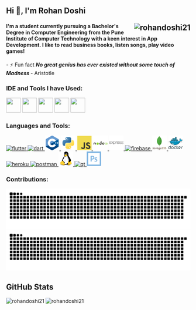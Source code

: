 <h2 >Hi 👋, I'm Rohan Doshi <p align="left"> <img align = "right" src="https://komarev.com/ghpvc/?username=rohandoshi21&label=Profile%20views&color=0e75b6&style=flat" alt="rohandoshi21" /> </p> </h2>
<h4>I'm a student currently pursuing a Bachelor's Degree in Computer Engineering from the Pune Institute of Computer Technology with a keen interest in App Development. I like to read business books, listen songs, play video games!</h4>
- ⚡ Fun fact <i><b>No great genius has ever existed without some touch of Madness </b></i> - Aristotle

### IDE and Tools I have Used:
<div>
<img height="40" width="40" src="https://img.icons8.com/color/48/000000/visual-studio-code-2019.png"/> 
 <img height="40" width="40" src="https://img.icons8.com/color/48/000000/pycharm.png"/>  
 <img height="40" width="40" src="https://static-00.iconduck.com/assets.00/clion-icon-256x256-zaezakn1.png"/>
 <img height="40" width="40" src="https://static-00.iconduck.com/assets.00/eclipse-icon-512x479-6ivkqawb.png"/>
 <img height="40" width="40" src="https://img.icons8.com/color/50/000000/git.png"/>
</div>

<h3 align="left">Languages and Tools:</h3>
<p align="left">
  
  <a href="https://flutter.dev" target="_blank"> 
  <img src="https://www.vectorlogo.zone/logos/flutterio/flutterio-icon.svg" alt="flutter" width="40" height="40"/> </a> 
  
  <a href="https://dart.dev" target="_blank"> 
  <img src="https://www.vectorlogo.zone/logos/dartlang/dartlang-icon.svg" alt="dart" width="40" height="40"/> </a>
  
  <a href="https://www.w3schools.com/cpp/" target="_blank"> 
  <img src="https://raw.githubusercontent.com/devicons/devicon/master/icons/cplusplus/cplusplus-original.svg" alt="cplusplus" width="40" height="40"/> </a> 
  
  <a href="https://www.python.org" target="_blank"> 
  <img src="https://raw.githubusercontent.com/devicons/devicon/master/icons/python/python-original.svg" alt="python" width="40" height="40"/> </a>
 
  <a href="https://developer.mozilla.org/en-US/docs/Web/JavaScript" target="_blank">
  <img src="https://raw.githubusercontent.com/devicons/devicon/master/icons/javascript/javascript-original.svg" alt="javascript" width="40" height="40"/> </a>
 
  <a href="https://nodejs.org" target="_blank"> 
  <img src="https://raw.githubusercontent.com/devicons/devicon/master/icons/nodejs/nodejs-original-wordmark.svg" alt="nodejs" width="40" height="40"/> </a>
 
  <a href="https://expressjs.com" target="_blank"> 
  <img src="https://raw.githubusercontent.com/devicons/devicon/master/icons/express/express-original-wordmark.svg" alt="express" width="40" height="40"/> </a>

  <a href="https://firebase.google.com/" target="_blank"> 
  <img src="https://www.vectorlogo.zone/logos/firebase/firebase-icon.svg" alt="firebase" width="40" height="40"/> </a>
 
  <a href="https://www.mongodb.com/" target="_blank">
  <img src="https://raw.githubusercontent.com/devicons/devicon/master/icons/mongodb/mongodb-original-wordmark.svg" alt="mongodb" width="40" height="40"/> </a>
 
  <a href="https://www.docker.com/" target="_blank">
  <img src="https://raw.githubusercontent.com/devicons/devicon/master/icons/docker/docker-original-wordmark.svg" alt="docker" width="40" height="40"/> </a> 
 
  <a href="https://heroku.com" target="_blank">
  <img src="https://www.vectorlogo.zone/logos/heroku/heroku-icon.svg" alt="heroku" width="40" height="40"/> </a>  
 
  <a href="https://postman.com" target="_blank"> 
  <img src="https://www.vectorlogo.zone/logos/getpostman/getpostman-icon.svg" alt="postman" width="40" height="40"/> </a>
 
  <a href="https://www.linux.org/" target="_blank">
  <img src="https://raw.githubusercontent.com/devicons/devicon/master/icons/linux/linux-original.svg" alt="linux" width="40" height="40"/> </a>
 
  <a href="https://www.qt.io/" target="_blank">
  <img src="https://upload.wikimedia.org/wikipedia/commons/0/0b/Qt_logo_2016.svg" alt="qt" width="40" height="40"/> </a>
  
  <a href="https://www.photoshop.com/en" target="_blank">
  <img src="https://raw.githubusercontent.com/devicons/devicon/master/icons/photoshop/photoshop-line.svg" alt="photoshop" width="40" height="40"/> </a> </p>
  
### Contributions:
![snake gif](https://github.com/RohanDoshi21/RohanDoshi21/blob/output/github-snake.svg#gh-light-mode-only)
![snake gif](https://github.com/RohanDoshi21/RohanDoshi21/blob/output/github-snake-dark.svg#gh-dark-mode-only)
  

## GitHub Stats
<p align="center">
<div>
<img height = "180" width = "500" src="https://github-readme-stats.vercel.app/api?username=rohandoshi21&show_icons=true&theme=outrun" alt="rohandoshi21">
<img height = "180" width = "500" src="https://github-readme-stats.vercel.app/api/top-langs?username=rohandoshi21&show_icons=true&locale=en&layout=compact&theme=outrun" alt="rohandoshi21">
<!<img height = "180" width = "500" src="http://github-readme-streak-stats.herokuapp.com?user=RohanDoshi21&theme=buefy-dark&date_format=M%20j%5B%2C%20Y%5D" alt="rohandoshi21" />
</div>
</p>
